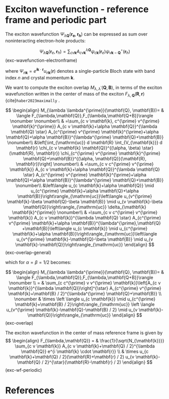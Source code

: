 # Exciton wavefunction - reference frame and periodic part
The exciton wavefunction $\Psi_{\lambda\mathbf{Q}} (\mathbf{r_e},\mathbf{r_h})$ can be expressed as sum over noninteracting electron-hole products:

$$
\Psi_{\lambda \mathbf{Q}}\left(\mathbf{r}_e, \mathbf{r}_h\right)=\sum_{c v \mathbf{k}} A_{c v \mathbf{k}}^{\lambda \mathbf{Q}} \psi_{c \mathbf{k}}\left(\mathbf{r}_e\right) \psi_{v \mathbf{k}-\mathbf{Q}}^{\star}\left(\mathbf{r}_h\right)
$$ (exc-wavefunction-electronframe)

where $\Psi_{n\mathbf{k}} = e^{i\mathbf{k}\cdot{\mathbf{r}}} u_{n\mathbf{k}}(\mathbf{r})$ denotes a single-particle Bloch state with band index $n$ and crystal momentum $\mathbf{k}$.

We want to compute the exciton overlap $M_{\lambda,\lambda^\prime}(\mathbf{Q},\mathbf{B})$, in terms of the exciton wavefunction written in the center of mass of the exciton $F_{\lambda,\mathbf{Q}}(\mathbf{R},\mathbf{r})$ {cite}`haber2023maximally` .

$$
\begin{align}
M_{\lambda \lambda^{\prime}}(\mathbf{Q}, \mathbf{B})= 
& \langle F_{\lambda,\mathbf{Q}},F_{\lambda,\mathbf{Q+B}}\rangle \nonumber \nonumber\\
& =\sum_{c v \mathbf{k}, c^{\prime} v^{\prime} \mathbf{k}^{\prime}} A_{c v \mathbf{k}+\alpha \mathbf{Q}}^{\lambda \mathbf{Q} \star} A_{c^{\prime} v^{\prime} \mathbf{k}^{\prime}+\alpha \mathbf{Q}+\alpha \mathbf{B}}^{\lambda^{\prime} \mathbf{Q}+\mathbf{B}} \nonumber\\
&\left[\int_{\mathrm{uc}} d \mathbf{R} \int_{V_{\mathbf{k}}} d \mathbf{r} \chi_{c v \mathbf{k} \mathbf{Q}}^{(\alpha, \beta) \star}(\mathbf{R}, \mathbf{r}) \chi_{c^{\prime} v^{\prime} \mathbf{k}^{\prime} \mathbf{Q}+\mathbf{B}}^{(\alpha, \mathbf{Q}}(\mathbf{R}, \mathbf{r})\right] \nonumber\\
& =\sum_{c v c^{\prime} v^{\prime} \mathbf{k}} A_{c v \mathbf{k}+\alpha \mathbf{Q}}^{\lambda \mathbf{Q} \star} A_{c^{\prime} v^{\prime} \mathbf{k}^{\prime}+\alpha \mathbf{Q}+\alpha \mathbf{B}}^{\lambda^{\prime} \mathbf{Q}+\mathbf{B}} \nonumber\\
&\left\langle u_{c \mathbf{k}+\alpha \mathbf{Q}} \mid u_{c^{\prime} \mathbf{k}+\alpha \mathbf{Q}+\alpha \mathbf{B}}\right\rangle_{\mathrm{uc}}\left\langle u_{v^{\prime} \mathbf{k}-\beta \mathbf{Q}-\beta \mathbf{B}} \mid u_{v \mathbf{k}-\beta \mathbf{Q}}\right\rangle_{\mathrm{uc}} \delta_{\mathbf{k} \mathbf{k}^{\prime}} \nonumber\\
& =\sum_{c v c^{\prime} v^{\prime} \mathbf{k}} A_{c v \mathbf{k}}^{\lambda \mathbf{Q} \star} A_{c^{\prime} v^{\prime} \mathbf{k}+\alpha \mathbf{B}}^{\lambda^{\prime},\mathbf{Q}
+\mathbf{B}}\left\langle u_{c \mathbf{k}} \mid u_{c^{\prime} \mathbf{k}+\alpha \mathbf{B}}\right\rangle_{\mathrm{uc}}\left\langle u_{v^{\prime} \mathbf{k}-\mathbf{Q}-\beta \mathbf{B}} \mid u_{v \mathbf{k}-\mathbf{Q}}\right\rangle_{\mathrm{uc}}
\end{align}
$$ (exc-overlap-general)

which for $\alpha = \beta = 1/2$ becomes:

$$
\begin{align}
M_{\lambda \lambda^{\prime}}(\mathbf{Q}, \mathbf{B})= 
& \langle F_{\lambda,\mathbf{Q}},F_{\lambda,\mathbf{Q+B}}\rangle \nonumber \\
= & \sum_{c c^{\prime} v v^{\prime} \mathbf{k}}\left[A_{c v \mathbf{k}}^{\lambda \mathbf{Q}}\right]^{\star} A_{c^{\prime} v^{\prime} \mathbf{k}+\mathbf{B} / 2}^{\lambda^{\prime} \mathbf{Q}+\mathbf{B}} \\
\nonumber
& \times \left \langle u_{c \mathbf{k}} \mid u_{c^{\prime} \mathbf{k}+\mathbf{B} / 2}\right\rangle_{\mathrm{uc}} \left \langle u_{v^{\prime} \mathbf{k}-\mathbf{Q}-\mathbf{B} / 2} \mid u_{v \mathbf{k}-\mathbf{Q}}\right\rangle_{\mathrm{uc}}
\end{align}
$$ (exc-overlap)

The exciton wavefunction in the center of mass reference frame is given by
$$
\begin{align}
F_{\lambda,\mathbf{Q}}
= & \frac{1}{\sqrt{N_{\mathbf{k}}}} \sum_{c v \mathbf{k}} A_{c v \mathbf{k}+\mathbf{Q} / 2}^{\lambda \mathbf{Q}} e^{i \mathbf{k} \cdot \mathbf{r}} \\
& \times u_{c \mathbf{k}+\mathbf{Q} / 2}(\mathbf{R}+\mathbf{r} / 2) u_{v \mathbf{k}-\mathbf{Q} / 2}^{\star}(\mathbf{R}-\mathbf{r} / 2)
\end{align}
$$ (exc-wf-periodic)

# References

```{bibliography}

